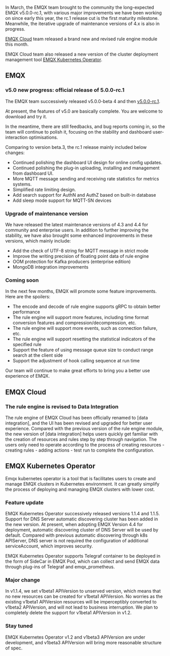 In March, the EMQX team brought to the community the long-expected EMQX v5.0.0-rc.1, with various major improvements we have been working on since early this year, the rc.1 release cut is the first maturity milestone. Meanwhile, the iterative upgrade of maintenance versions of 4.x is also in progress.

[EMQX Cloud](https://www.emqx.com/en/cloud) team released a brand new and revised rule engine module this month. 

EMQX Cloud team also released a new version of the cluster deployment management tool [EMQX Kubernetes Operator](https://www.emqx.com/en/emqx-kubernetes-operator).

## EMQX

### v5.0 new progress: official release of 5.0.0-rc.1

The EMQX team successively released v5.0.0-beta 4 and then [v5.0.0-rc.1](https://github.com/emqx/emqx/releases/tag/v5.0.0-rc.1). 

At present, the features of v5.0 are basically complete. You are welcome to download and try it. 

In the meantime, there are still feedbacks, and bug reports coming in, so the team will continue to polish it, focusing on the stability and dashboard user-interaction optimisations.

Comparing to version beta.3, the rc.1 release mainly included below changes:

- Continued polishing the dashboard UI design for online config updates.
- Continued polishing the plug-in uploading, installing and management from dashboard UI.
- More MQTT message sending and receiving rate statistics for metrics systems.
- Simplified rate limiting design.
- Add search support for AuthN and AuthZ based on built-in database
- Add sleep mode support for MQTT-SN devices

### Upgrade of maintenance version

We have released the latest maintenance versions of 4.3 and 4.4 for community and enterprise users. In addition to further improving the stability, we have also brought some enhanced improvements in these versions, which mainly include:

- Add the check of UTF-8 string for MQTT message in strict mode
- Improve the writing precision of floating point data of rule engine
- OOM protection for Kafka producers (enterprise edition)
- MongoDB integration improvements

### Coming soon

In the next few months, EMQX will promote some feature improvements. Here are the spoilers:

- The encode and decode of rule engine supports gRPC to obtain better performance
- The rule engine will support more features, including time format conversion features and compression/decompression, etc.
- The rule engine will support more events, such as connection failure, etc.
- The rule engine will support resetting the statistical indicators of the specified rule
- Support the feature of using message queue size to conduct range search at the client side
- Support the adjustment of hook calling sequence at run time

Our team will continue to make great efforts to bring you a better use experience of EMQX.

## EMQX Cloud

### The rule engine is revised to Data Integration

The rule engine of EMQX Cloud has been officially renamed to [data integration], and the UI has been revised and upgraded for better user experience. Compared with the previous version of the rule engine module, the new version of [data integration] helps users quickly get familiar with the creation of resources and rules step by step through navigation. The users only need to operate according to the process of creating resources - creating rules - adding actions - test run to complete the configuration.

## EMQX Kubernetes Operator

Emqx kubernetes operator is a tool that is facilitates users to create and manage EMQX clusters in Kubernetes environment. It can greatly simplify the process of deploying and managing EMQX clusters with lower cost.

### Feature update

EMQX Kubernetes Operator successively released versions 1.1.4 and 1.1.5. Support for DNS Server automatic discovering cluster has been added in the new version. At present, when adopting EMQX Version 4.4 for deployment, automatic discovering cluster of DNS Server will be used by default. Compared with previous automatic discovering through k8s APIServer, DNS server is not required the configuration of additional serviceAccount, which improves security.

EMQX Kubernetes Operator supports Telegraf container to be deployed in the form of SideCar in EMQX Pod, which can collect and send EMQX data through plug-ins of Telegraf and emqx_prometheus.

### Major change

In v1.1.4, we set v1beta1 APIVersion to unserved version, which means that no new resources can be  created for v1beta1 APIVersion. No worries as the existing v1beta1 APIVersion resources will be imperceptibly converted to v1beta2 APIVersion, and will not lead to business interruption. We plan to completely delete the support for v1beta1 APIVersion in v1.2.

### Stay tuned

EMQX Kubernetes Operator v1.2 and v1beta3 APIVersion are under development, and v1beta3 APIVersion will bring more reasonable structure of spec.
